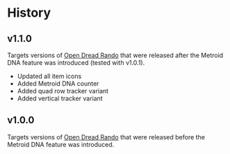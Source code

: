 # History

## v1.1.0
Targets versions of [Open Dread Rando](https://github.com/randovania/open-dread-rando) that were released after the Metroid DNA feature was introduced (tested with v1.0.1).

* Updated all item icons
* Added Metroid DNA counter
* Added quad row tracker variant
* Added vertical tracker variant

## v1.0.0
Targets versions of [Open Dread Rando](https://github.com/randovania/open-dread-rando) that were released before the Metroid DNA feature was introduced.
